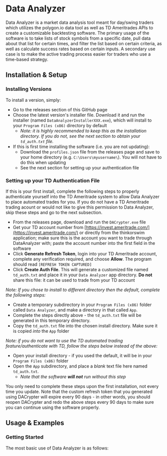 # Data Analyzer
Data Analyzer is a market data analysis tool meant for day/swing traders which utilizes the polygon.io data tool as well as TD Ameritrades APIs to create a customizable backtesting software. The primary usage of the software is to take lists of stock symbols from a specific date, pull data about that list for certain times, and filter the list based on certain criteria, as well as calculate success rates based on certain inputs. A secondary use case is to make the active trading process easier for traders who use a time-based strategy.
## Installation & Setup
### Installing Versions
To install a version, simply:
- Go to the releases section of this GitHub page
- Choose the latest version's installer file. Download it and run the installer (named `DataAnalyzerInstallerXXX.exe`), which will install to your `Program Files (x86)` directory by default
  - *Note: it is highly recommended to keep this as the installation directory. If you do not, see the next section to obtain your `td_auth.txt` file.*
- If this is first time installing the software (i.e. you are not updating):
  - Download the `profiles.json` file from the releases page and save to your home directory (e.g. `C:\Users\myusername\`). You will not have to do this when updating
  - See the next section for setting up your authentication file

### Setting up your TD Authentication File
If this is your first install, complete the following steps to properly authenticate yourself into the TD Ameritrade system to allow Data Analyzer to place automated trades for you. If you do not have a TD Ameritrade trading acount or would not like to give this permission to Data Analyzer, skip these steps and go to the next subsection.
- From the releases page, download and run the `DACrypter.exe` file
- Get your TD account number from [https://invest.ameritrade.com/](https://invest.ameritrade.com/) or directly from the thinkorswim application; make sure this is the account you want to trade through DataAnalyzer with; paste the account number into the first field in the software
- Click **Generate Refresh Token**, login into your TD Ameritrade account, complete any verification required, and choose **Allow**. The program should read `[REFRESH TOKEN CAPTURED]`
- Click **Create Auth File**. This will generate a customized file named `td_auth.txt` and place it in your `Data Analyzer` app directory. **Do not** share this file: it can be used to trade from your TD account

*Note: If you chose to install to different directory then the default, complete the following steps:*
- Create a temporary subdirectory in your `Program Files (x86)` folder called `Data Analyzer`, and make a directory in that called `App`.
- Complete the steps directly above - the `td_auth.txt` file will be generated in this temporary directory. 
- Copy the `td_auth.txt` file into the chosen install directory. Make sure it is copied *into* the `App` folder

*Note: if you do not want to use the TD automated trading feature/authenticate with TD, follow the steps below instead of the above:*
- Open your install directory - if you used the default, it will be in your `Program Files (x86)` folder
- Open the `App` subdirectory, and place a *blank* text file here named `td_auth.txt`.
  - *Note that the software **will not** run without this step*
  
You only need to complete these steps upon the first installation, not every time you update. Note that the custom refresh token that you generated using DACrypter will expire every 90 days - in other words, you should reopen DACrypter and redo the above steps every 90 days to make sure you can continue using the software properly.

## Usage & Examples
### Getting Started
The most basic use of Data Analyzer is as follows:
